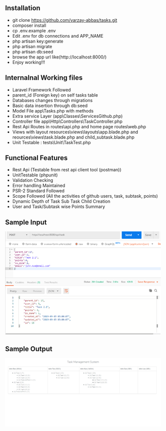 
## Installation
- git clone https://github.com/varzay-abbas/tasks.git
- composer install
- cp .env.example .env
- Edit .env for db connections and APP_NAME
- php artisan key:generate
- php artisan migrate
- php artisan db:seed
- browse the app url like(http://localhost:8000/)
- Enjoy working!!!


## Internalnal Working files
- Laravel Framework Followed
- parent_id (Foreign key) on self tasks table
- Databases changes through migrations
- Basic data insertion through db:seed
- Model File app\Tasks.php with methods
- Extra service Layer (app\Classes\ServicesGithub.php)
- Controller file app\Http\Controllers\TaskController.php
- Rest Api Routes in routes\api.php and home page routes\web.php
- Views with layout resources\views\layouts\app.blade.php and reources\views\task.blade.php and child_subtask.blade.php
- Unit Testable : tests\Unit\TaskTest.php

## Functional Features

- Rest Api (Testable from rest api client tool (postman))
- UnitTestable (phpunit)
- Validation Checking
- Error handling Maintained
- PSR-2 Standard Followed
- Scope Followed (All the activities of github users, task, subtask, points)
- Dynamic Depth of Task Sub Task Child Creation
- User and Task/Subtask wise Points Summary

## Sample Input
![Figure 1-1](Task-Input.png "Figure 1-1")
## Sample Output
![Figure 1-2](Task-Output.png "Figure 1-2")
